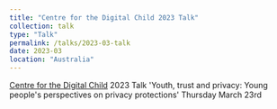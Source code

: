 ```yaml
---
title: "Centre for the Digital Child 2023 Talk"
collection: talk
type: "Talk"
permalink: /talks/2023-03-talk
date: 2023-03
location: "Australia"
---
```


[Centre for the Digital Child](https://www.digitalchild.org.au/digital-child-blog/) 2023 Talk 'Youth, trust and privacy: Young people's perspectives on privacy protections' Thursday March 23rd
